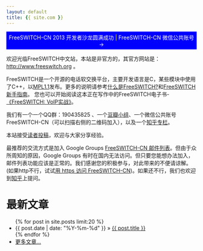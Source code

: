 ```yaml
---
layout: default
title: {{ site.com }}
---
```


<div style="background-color:blue;color:yellow;padding:5px;text-align:center;margin-top:10px"><a style="color:white;text-decoration:none" href="/2013/07/02/freeswitch-cn-zhong-wen-she-qu-2013-di-er-jie-kai-fa-zhe-sha-long-yuan-man-cheng-gong.html">FreeSWITCH-CN 2013 开发者沙龙圆满成功</a>
 | <a style="color:white;text-decoration:none" href="/2013/12/27/FreeSWITCH-CN-wei-xin-gong-gong-zhang-hao-kai-zhang.html">FreeSWITCH-CN 微信公共账号 &rarr;</a>
</div>

<!-- <div style="background-color:red;color:yellow;padding:5px;text-align:center"><a style="color:white" href="/2013/05/30/freeswitch-peixun-2013.html">[FreeSWITCH-CN 2013培训]</a> 火热报名中 ...</div> -->

欢迎光临FreeSWITCH中文站，本站是非官方的，其官方网站是：<a href="http://www.freeswitch.org" target="_blank">http://www.freeswitch.org</a> 。

FreeSWITCH是一个开源的电话软交换平台，主要开发语言是C，某些模块中使用了C++，以[MPL1.1](http://www.opensource.org/licenses/mozilla1.1.php)发布。更多的说明请参考[什么是FreeSWITCH?](/2009/11/08/shi-yao-shi-freeswitch.html)和[FreeSWITCH新手指南](/2009/11/08/freeswitch-xin-shou-zhi-nan.html)。
您也可以开始阅读这本正在写作中的FreeSWITCH电子书-[《FreeSWITCH: VoIP实战》](/document)。

我们有一个一个QQ群：190435825 、一个[豆瓣小组](http://www.douban.com/group/239803/)、一个微信公共账号 FreeSWITCH-CN（可以扫描右侧的二维码加入），以及一个[知乎专栏](http://zhuanlan.zhihu.com/freeswitch/19648543)。

本站接受[读者投稿](/2010/07/23/guan-yu-zai-ben-zhan-tou-gao-de-shuo-ming.html)，欢迎与大家分享经验。

最推荐的交流方式是加入 Google Groups [FreeSWITCH-CN 邮件列表](http://groups.google.com/group/freeswitch-cn?hl=en)。但由于众所周知的原因，Google Groups 有时在国内无法访问。但只要您能想办法加入，邮件列表功能应该是正常的。我们感谢您的积极参与，对此带来的不便请谅解。(如果http不行，试试[用 https 访问 FreeSWITCH-CN](https://groups.google.com/group/freeswitch-cn?hl=en))。如果还不行，我们也欢迎到[知乎](http://zhihu.com)上提问。
<br>

# 最新文章

<div>

<ul class="posts">
  {% for post in site.posts limit:20 %}
    <li><span>{{ post.date | date: "%Y-%m-%d" }}</span> &raquo; <a href="{{ post.url }}">{{ post.title }}</a></li>
  {% endfor %}
    <li><a href="/posts.html">更多文章...</a></li>
</ul>

</div>